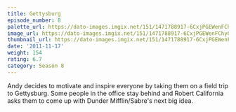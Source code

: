 ```yaml
---
title: Gettysburg
episode_number: 8
palette_url: https://dato-images.imgix.net/151/1471788917-6CxjPGEWenFChyCdUAdkixbD9BM.jpg?ixlib=rb-1.1.0&ch=DPR%2CWidth&auto=enhance&palette=json
image_url: https://dato-images.imgix.net/151/1471788917-6CxjPGEWenFChyCdUAdkixbD9BM.jpg?ixlib=rb-1.1.0&ch=DPR%2CWidth&auto=compress%2Cformat&w=500
thumbnail_url: https://dato-images.imgix.net/151/1471788917-6CxjPGEWenFChyCdUAdkixbD9BM.jpg?ixlib=rb-1.1.0&ch=DPR%2CWidth&auto=enhance&w=500&h=280&fit=crop&fm=jpg
date: '2011-11-17'
weight: 154
rating: 6.7
category: Season 8
---
```


Andy decides to motivate and inspire everyone by taking them on a field trip to Gettysburg. Some people in the office stay behind and Robert California asks them to come up with Dunder Mifflin/Sabre's next big idea.